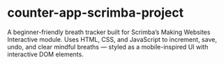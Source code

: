 # counter-app-scrimba-project
A beginner-friendly breath tracker built for Scrimba’s Making Websites Interactive module. Uses HTML, CSS, and JavaScript to increment, save, undo, and clear mindful breaths — styled as a mobile-inspired UI with interactive DOM elements.
